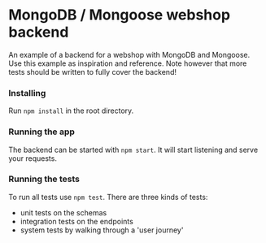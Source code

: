# MongoDB / Mongoose webshop backend

An example of a backend for a webshop with MongoDB and Mongoose. Use this example as inspiration and reference. Note however that more tests should be written to fully cover the backend!

### Installing

Run `npm install` in the root directory.

### Running the app

The backend can be started with `npm start`. It will start listening and serve your requests.

### Running the tests

To run all tests use `npm test`. There are three kinds of tests:
- unit tests on the schemas
- integration tests on the endpoints
- system tests by walking through a 'user journey'